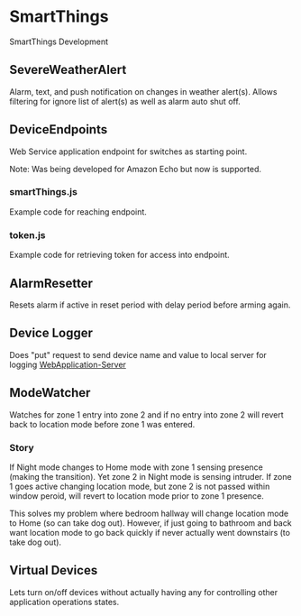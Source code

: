# SmartThings
SmartThings Development

## SevereWeatherAlert

Alarm, text, and push notification on changes in weather alert(s). Allows filtering for ignore list of alert(s) as well as alarm auto shut off.

## DeviceEndpoints

Web Service application endpoint for switches as starting point.

Note: Was being developed for Amazon Echo but now is supported.

### smartThings.js

Example code for reaching endpoint.

### token.js

Example code for retrieving token for access into endpoint.

## AlarmResetter

Resets alarm if active in reset period with delay period before arming again.

## Device Logger

Does "put" request to send device name and value to local server for logging [WebApplication-Server](https://github.com/justinlhudson/WebApplication-Server)

## ModeWatcher

Watches for zone 1 entry into zone 2 and if no entry into zone 2 will revert back to location mode before zone 1 was entered.

### Story

If Night mode changes to Home mode with zone 1 sensing presence (making the transition). Yet zone 2 in Night mode is sensing intruder.  If zone 1 goes active changing location mode, but zone 2 is not passed within window peroid, will revert to location mode prior to zone 1 presence.  

This solves my problem where bedroom hallway will change location mode to Home (so can take dog out).  However, if just going to bathroom and back want location mode to go back quickly if never actually went downstairs (to take dog out).

## Virtual Devices

Lets turn on/off devices without actually having any for controlling other application operations states.
